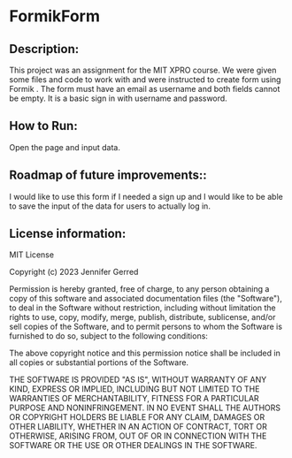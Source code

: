 # FormikForm

## Description:
This project was an assignment for the MIT XPRO course. We were given some files and code to work with and were instructed to create form using Formik . The form must have an email as username and both fields cannot be empty. It is a basic sign in with username and password. 

## How to Run:  
Open the page and input data. 

## Roadmap of future improvements:: 
I would like to use this form if I needed a sign up and I would like to be able to save the input of the data for users to actually log in. 

## License information: 
MIT License

Copyright (c) 2023 Jennifer Gerred

Permission is hereby granted, free of charge, to any person obtaining a copy
of this software and associated documentation files (the "Software"), to deal
in the Software without restriction, including without limitation the rights
to use, copy, modify, merge, publish, distribute, sublicense, and/or sell
copies of the Software, and to permit persons to whom the Software is
furnished to do so, subject to the following conditions:

The above copyright notice and this permission notice shall be included in all
copies or substantial portions of the Software.

THE SOFTWARE IS PROVIDED "AS IS", WITHOUT WARRANTY OF ANY KIND, EXPRESS OR
IMPLIED, INCLUDING BUT NOT LIMITED TO THE WARRANTIES OF MERCHANTABILITY,
FITNESS FOR A PARTICULAR PURPOSE AND NONINFRINGEMENT. IN NO EVENT SHALL THE
AUTHORS OR COPYRIGHT HOLDERS BE LIABLE FOR ANY CLAIM, DAMAGES OR OTHER
LIABILITY, WHETHER IN AN ACTION OF CONTRACT, TORT OR OTHERWISE, ARISING FROM,
OUT OF OR IN CONNECTION WITH THE SOFTWARE OR THE USE OR OTHER DEALINGS IN THE
SOFTWARE.
